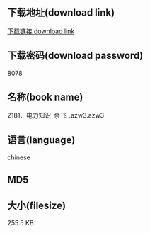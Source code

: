 ## 下载地址(download link)
[下载链接 download link](https://voluble-croquembouche-d321dc.netlify.app/?s=2181%E3%80%81%E7%94%B5%E5%8A%9B%E7%9F%A5%E8%AF%86_%E4%BD%99%E9%A3%9E_.azw3)

## 下载密码(download password)
8078

## 名称(book name)
2181、电力知识_余飞_.azw3.azw3

## 语言(language)
chinese

## MD5


## 大小(filesize)
255.5 KB
